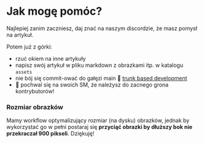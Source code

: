 # Jak mogę pomóc?

Najlepiej zanim zaczniesz, daj znać na naszym discordzie, że masz pomysł na artykuł. 

Potem już z górki:
- rzuć okiem na inne artykuły
- napisz swój artykuł w pliku markdown z obrazkami itp. w katalogu `assets`
- nie bój się commit-ować do gałęzi main :eyes: [trunk based development](https://trunkbaseddevelopment.com/)
- :tada: pochwal się na swoich SM, że należysz do zacnego grona kontrybutorów!

### Rozmiar obrazków

Mamy workflow optymalizujący rozmiar (na dysku) obrazków, jednak by wykorzystać go w pełni postaraj się **przyciąć obrazki by dłuższy bok nie przekraczał 900 pikseli**. Dziękuję!
